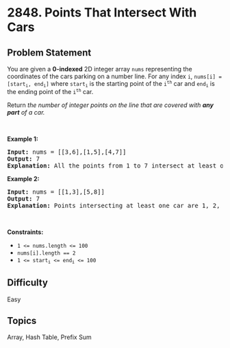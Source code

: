 # 2848. Points That Intersect With Cars

## Problem Statement
<p>You are given a <strong>0-indexed</strong> 2D integer array <code>nums</code> representing the coordinates of the cars parking on a number line. For any index <code>i</code>, <code>nums[i] = [start<sub>i</sub>, end<sub>i</sub>]</code> where <code>start<sub>i</sub></code> is the starting point of the <code>i<sup>th</sup></code> car and <code>end<sub>i</sub></code> is the ending point of the <code>i<sup>th</sup></code> car.</p>

<p>Return <em>the number of integer points on the line that are covered with <strong>any part</strong> of a car.</em></p>

<p>&nbsp;</p>
<p><strong class="example">Example 1:</strong></p>

<pre>
<strong>Input:</strong> nums = [[3,6],[1,5],[4,7]]
<strong>Output:</strong> 7
<strong>Explanation:</strong> All the points from 1 to 7 intersect at least one car, therefore the answer would be 7.
</pre>

<p><strong class="example">Example 2:</strong></p>

<pre>
<strong>Input:</strong> nums = [[1,3],[5,8]]
<strong>Output:</strong> 7
<strong>Explanation:</strong> Points intersecting at least one car are 1, 2, 3, 5, 6, 7, 8. There are a total of 7 points, therefore the answer would be 7.
</pre>

<p>&nbsp;</p>
<p><strong>Constraints:</strong></p>

<ul>
	<li><code>1 &lt;= nums.length &lt;= 100</code></li>
	<li><code>nums[i].length == 2</code></li>
	<li><code><font face="monospace">1 &lt;= start<sub>i</sub>&nbsp;&lt;= end<sub>i</sub>&nbsp;&lt;= 100</font></code></li>
</ul>


## Difficulty
Easy

## Topics
Array, Hash Table, Prefix Sum
